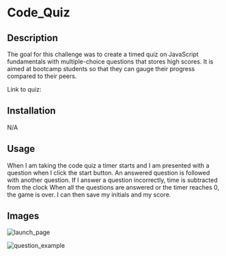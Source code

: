 # Code_Quiz

## Description

The goal for this challenge was to create a timed quiz on JavaScript fundamentals with multiple-choice questions that stores high scores. 
It is aimed at bootcamp students so that they can gauge their progress compared to their peers.

Link to quiz: 

## Installation

N/A


## Usage

When I am taking the code quiz a timer starts and I am presented with a question
when I click the start button. An answered question is followed with another question.
If I answer a question incorrectly, time is subtracted from the clock
When all the questions are answered or the timer reaches 0, the game is over. I can then save my initials and my score.

## Images

![launch_page](https://user-images.githubusercontent.com/122325607/218285286-b1b5dae8-bd5e-4068-886d-5c2242471509.PNG)

![question_example](https://user-images.githubusercontent.com/122325607/218285287-62eac326-cab8-45e4-ac4f-4c2d64b22ef7.PNG)

